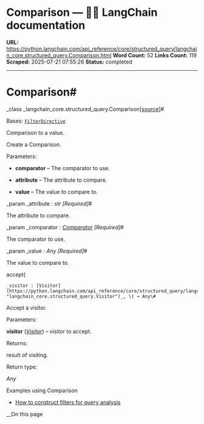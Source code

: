 # Comparison — 🦜🔗 LangChain  documentation

**URL:** https://python.langchain.com/api_reference/core/structured_query/langchain_core.structured_query.Comparison.html
**Word Count:** 52
**Links Count:** 119
**Scraped:** 2025-07-21 07:55:26
**Status:** completed

---

# Comparison\#

_class _langchain\_core.structured\_query.Comparison[\[source\]](https://python.langchain.com/api_reference/_modules/langchain_core/structured_query.html#Comparison)\#     

Bases: [`FilterDirective`](https://python.langchain.com/api_reference/core/structured_query/langchain_core.structured_query.FilterDirective.html#langchain_core.structured_query.FilterDirective "langchain_core.structured_query.FilterDirective")

Comparison to a value.

Create a Comparison.

Parameters:     

  * **comparator** – The comparator to use.

  * **attribute** – The attribute to compare.

  * **value** – The value to compare to.

_param _attribute _: str_ _\[Required\]_\#     

The attribute to compare.

_param _comparator _: [Comparator](https://python.langchain.com/api_reference/core/structured_query/langchain_core.structured_query.Comparator.html#langchain_core.structured_query.Comparator "langchain_core.structured_query.Comparator")_ _\[Required\]_\#     

The comparator to use.

_param _value _: Any_ _\[Required\]_\#     

The value to compare to.

accept\(

    _visitor : [Visitor](https://python.langchain.com/api_reference/core/structured_query/langchain_core.structured_query.Visitor.html#langchain_core.structured_query.Visitor "langchain_core.structured_query.Visitor")_, \) → Any\#     

Accept a visitor.

Parameters:     

**visitor** \([_Visitor_](https://python.langchain.com/api_reference/core/structured_query/langchain_core.structured_query.Visitor.html#langchain_core.structured_query.Visitor "langchain_core.structured_query.Visitor")\) – visitor to accept.

Returns:     

result of visiting.

Return type:     

_Any_

Examples using Comparison

  * [How to construct filters for query analysis](https://python.langchain.com/docs/how_to/query_constructing_filters/)

__On this page